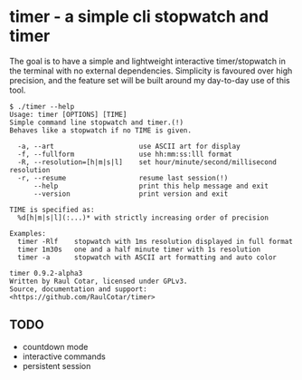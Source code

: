 timer - a simple cli stopwatch and timer
===

The goal is to have a simple and lightweight interactive timer/stopwatch in the terminal with no external dependencies. Simplicity is favoured over high precision, and the feature set will be built around my day-to-day use of this tool.

```
$ ./timer --help
Usage: timer [OPTIONS] [TIME]
Simple command line stopwatch and timer.(!)
Behaves like a stopwatch if no TIME is given.

  -a, --art                     use ASCII art for display
  -f, --fullform                use hh:mm:ss:lll format
  -R, --resolution=[h|m|s|l]    set hour/minute/second/millisecond resolution
  -r, --resume                  resume last session(!)
      --help                    print this help message and exit
      --version                 print version and exit

TIME is specified as:
  %d[h|m|s|l](:...)* with strictly increasing order of precision

Examples:
  timer -Rlf    stopwatch with 1ms resolution displayed in full format
  timer 1m30s   one and a half minute timer with 1s resolution
  timer -a      stopwatch with ASCII art formatting and auto color

timer 0.9.2-alpha3
Written by Raul Cotar, licensed under GPLv3.
Source, documentation and support: <https://github.com/RaulCotar/timer>
```

## TODO
- countdown mode
- interactive commands
- persistent session
